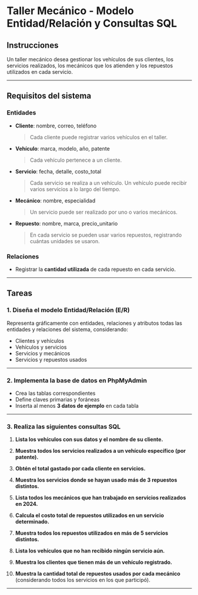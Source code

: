 # Taller Mecánico - Modelo Entidad/Relación y Consultas SQL

## Instrucciones

Un taller mecánico desea gestionar los vehículos de sus clientes, los servicios realizados, los mecánicos que los atienden y los repuestos utilizados en cada servicio.

---

## Requisitos del sistema

### Entidades

- **Cliente**: nombre, correo, teléfono  
  > Cada cliente puede registrar varios vehículos en el taller.

- **Vehículo**: marca, modelo, año, patente  
  > Cada vehículo pertenece a un cliente.

- **Servicio**: fecha, detalle, costo_total  
  > Cada servicio se realiza a un vehículo. Un vehículo puede recibir varios servicios a lo largo del tiempo.

- **Mecánico**: nombre, especialidad  
  > Un servicio puede ser realizado por uno o varios mecánicos.

- **Repuesto**: nombre, marca, precio_unitario  
  > En cada servicio se pueden usar varios repuestos, registrando cuántas unidades se usaron.

### Relaciones

- Registrar la **cantidad utilizada** de cada repuesto en cada servicio.

---

## Tareas

### 1. Diseña el modelo Entidad/Relación (E/R)

Representa gráficamente con entidades, relaciones y atributos todas las entidades y relaciones del sistema, considerando:
- Clientes y vehículos
- Vehículos y servicios
- Servicios y mecánicos
- Servicios y repuestos usados

---

### 2. Implementa la base de datos en PhpMyAdmin

- Crea las tablas correspondientes
- Define claves primarias y foráneas
- Inserta al menos **3 datos de ejemplo** en cada tabla

---

### 3. Realiza las siguientes consultas SQL

1. **Lista los vehículos con sus datos y el nombre de su cliente.**

2. **Muestra todos los servicios realizados a un vehículo específico (por patente).**

3. **Obtén el total gastado por cada cliente en servicios.**

4. **Muestra los servicios donde se hayan usado más de 3 repuestos distintos.**

5. **Lista todos los mecánicos que han trabajado en servicios realizados en 2024.**

6. **Calcula el costo total de repuestos utilizados en un servicio determinado.**

7. **Muestra todos los repuestos utilizados en más de 5 servicios distintos.**

8. **Lista los vehículos que no han recibido ningún servicio aún.**

9. **Muestra los clientes que tienen más de un vehículo registrado.**

10. **Muestra la cantidad total de repuestos usados por cada mecánico**  
    (considerando todos los servicios en los que participó).

---
